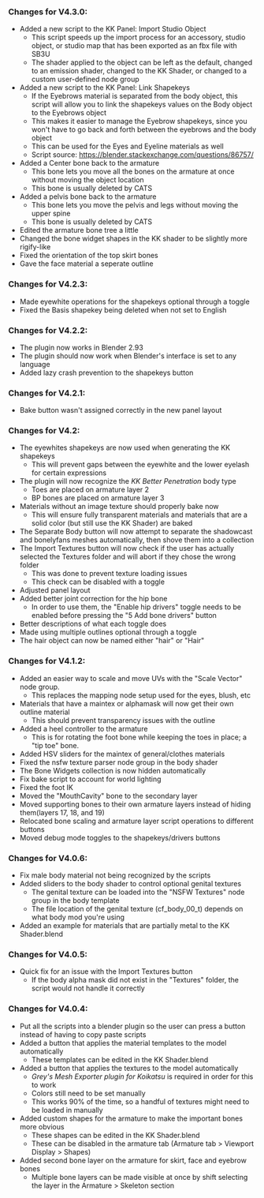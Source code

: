 ### Changes for V4.3.0:
* Added a new script to the KK Panel: Import Studio Object
    * This script speeds up the import process for an accessory, studio object, or studio map that has been exported as an fbx file with SB3U
    * The shader applied to the object can be left as the default, changed to an emission shader, changed to the KK Shader, or changed to a custom user-defined node group
* Added a new script to the KK Panel: Link Shapekeys
    * If the Eyebrows material is separated from the body object, this script will allow you to link the shapekeys values on the Body object to the Eyebrows object
    * This makes it easier to manage the Eyebrow shapekeys, since you won't have to go back and forth between the eyebrows and the body object
    * This can be used for the Eyes and Eyeline materials as well
    * Script source: https://blender.stackexchange.com/questions/86757/
* Added a Center bone back to the armature
    * This bone lets you move all the bones on the armature at once without moving the object location
    * This bone is usually deleted by CATS
* Added a pelvis bone back to the armature
    * This bone lets you move the pelvis and legs without moving the upper spine
    * This bone is usually deleted by CATS
* Edited the armature bone tree a little
* Changed the bone widget shapes in the KK shader to be slightly more rigify-like
* Fixed the orientation of the top skirt bones
* Gave the face material a seperate outline

### Changes for V4.2.3:
* Made eyewhite operations for the shapekeys optional through a toggle
* Fixed the Basis shapekey being deleted when not set to English

### Changes for V4.2.2:
* The plugin now works in Blender 2.93
* The plugin should now work when Blender's interface is set to any language
* Added lazy crash prevention to the shapekeys button

### Changes for V4.2.1:
* Bake button wasn't assigned correctly in the new panel layout

### Changes for V4.2:
* The eyewhites shapekeys are now used when generating the KK shapekeys
    * This will prevent gaps between the eyewhite and the lower eyelash for certain expressions
* The plugin will now recognize the *KK Better Penetration* body type
    * Toes are placed on armature layer 2
    * BP bones are placed on armature layer 3
* Materials without an image texture should properly bake now
    * This will ensure fully transparent materials and materials that are a solid color (but still use the KK Shader) are baked
* The Separate Body button will now attempt to separate the shadowcast and bonelyfans meshes automatically, then shove them into a collection
* The Import Textures button will now check if the user has actually selected the Textures folder and will abort if they chose the wrong folder
    * This was done to prevent texture loading issues
    * This check can be disabled with a toggle
* Adjusted panel layout
* Added better joint correction for the hip bone
    * In order to use them, the "Enable hip drivers" toggle needs to be enabled before pressing the "5 Add bone drivers" button
* Better descriptions of what each toggle does
* Made using multiple outlines optional through a toggle
* The hair object can now be named either "hair" or "Hair"

### Changes for V4.1.2:
* Added an easier way to scale and move UVs with the "Scale Vector" node group.
    * This replaces the mapping node setup used for the eyes, blush, etc
* Materials that have a maintex or alphamask will now get their own outline material
    * This should prevent transparency issues with the outline
* Added a heel controller to the armature
    * This is for rotating the foot bone while keeping the toes in place; a "tip toe" bone.
* Added HSV sliders for the maintex of general/clothes materials
* Fixed the nsfw texture parser node group in the body shader
* The Bone Widgets collection is now hidden automatically
* Fix bake script to account for world lighting
* Fixed the foot IK
* Moved the "MouthCavity" bone to the secondary layer
* Moved supporting bones to their own armature layers instead of hiding them(layers 17, 18, and 19)
* Relocated bone scaling and armature layer script operations to different buttons
* Moved debug mode toggles to the shapekeys/drivers buttons

### Changes for V4.0.6:
* Fix male body material not being recognized by the scripts
* Added sliders to the body shader to control optional genital textures
    * The genital texture can be loaded into the "NSFW Textures" node group in the body template
    * The file location of the genital texture (cf_body_00_t) depends on what body mod you're using
* Added an example for materials that are partially metal to the KK Shader.blend

### Changes for V4.0.5:
* Quick fix for an issue with the Import Textures button
    * If the body alpha mask did not exist in the "Textures" folder, the script would not handle it correctly

### Changes for V4.0.4:
* Put all the scripts into a blender plugin so the user can press a button instead of having to copy paste scripts
* Added a button that applies the material templates to the model automatically
    * These templates can be edited in the KK Shader.blend
* Added a button that applies the textures to the model automatically
    * *Grey's Mesh Exporter plugin for Koikatsu* is required in order for this to work
    * Colors still need to be set manually
    * This works 90% of the time, so a handful of textures might need to be loaded in manually
* Added custom shapes for the armature to make the important bones more obvious
    * These shapes can be edited in the KK Shader.blend
    * These can be disabled in the armature tab (Armature tab > Viewport Display > Shapes)
* Added second bone layer on the armature for skirt, face and eyebrow bones
    * Multiple bone layers can be made visible at once by shift selecting the layer in the Armature > Skeleton section
